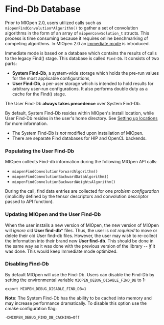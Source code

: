 Find-Db Database
================

Prior to MIOpen 2.0, users utilized calls such as `miopenFindConvolution*Algorithm()` to gather a set of convolution algorithms in the form of an array of `miopenConvSolution_t` structs. This process is time consuming because it requires online benchmarking of competing algorithms. In MIOpen 2.0 an [immediate mode](https://rocmsoftwareplatform.github.io/MIOpen/doc/html/find_and_immediate.html) is introduced. 

Immediate mode is based on a database which contains the results of calls to the legacy Find() stage. This database is called `Find-Db`. It consists of two parts:
- **System Find-Db**, a system-wide storage which holds the pre-run values for the most applicable configurations,
- **User Find-Db**, a per-user storage which is intended to hold results for arbitrary user-run configurations. It also performs double duty as a cache for the Find() stage.

The User Find-Db **always takes precedence** over System Find-Db.

By default, System Find-Db resides within MIOpen's install location, while User Find-Db resides in the user's home directory. See [Setting up locations](https://rocmsoftwareplatform.github.io/MIOpen/doc/html/install.html#setting-up-locations) for more information.

 * The System Find-Db is *not* modified upon installation of MIOpen.
 * There are separate Find databases for HIP and OpenCL backends.

### Populating the User Find-Db

MIOpen collects Find-db information during the following MIOpen API calls:
- `miopenFindConvolutionForwardAlgorithm()`
- `miopenFindConvolutionBackwardDataAlgorithm()`
- `miopenFindConvolutionBackwardWeightsAlgorithm()`

During the call, find data entries are collected for one _problem configuration_ (implicitly defined by the tensor descriptors and convolution descriptor passed to API function).


### Updating MIOpen and the User Find-Db

When the user installs a new version of MIOpen, the new version of MIOpen will _ignore_ old **User find-db*** files. Thus, the user is _not required_ to move or delete their old User find-db files. However, the user may wish to re-collect the information into their brand new **User find-db**. This should be done in the same way as it was done with the previous version of the library -- _if_ it was done. This would keep Immediate mode optimized.


### Disabling Find-Db

By default MIOpen will use the Find-Db. Users can disable the Find-Db by setting the environmental variable `MIOPEN_DEBUG_DISABLE_FIND_DB` to 1:
```
export MIOPEN_DEBUG_DISABLE_FIND_DB=1
```

**Note:** The System Find-Db has the ability to be cached into memory and may increase performance dramatically. To disable this option use the cmake configuration flag:
```
-DMIOPEN_DEBUG_FIND_DB_CACHING=Off
```


